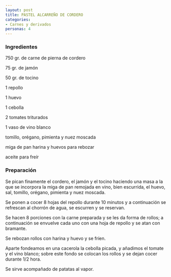 ```yaml
---
layout: post
title: PASTEL ALCARREÑO DE CORDERO
categories:
- Carnes y derivados
personas: 4 
---
```

<h3>Ingredientes</h3>
750 gr. de carne de pierna de cordero

75 gr. de jamón

50 gr. de tocino

1 repollo

1 huevo

1 cebolla

2 tomates triturados

1 vaso de vino blanco

tomillo, orégano, pimienta y nuez moscada

miga de pan harina y huevos para rebozar

aceite para freír

<h3>Preparación</h3>
Se pican finamente el cordero, el jamón y el tocino haciendo una masa a la que se incorpora la miga de pan remojada en vino, bien escurrida, el huevo, sal, tomillo, orégano, pimienta y nuez moscada.

Se ponen a cocer 8 hojas del repollo durante 10 minutos y a continuación se refrescan al chorrón de agua, se escurren y se reservan.

Se hacen 8 porciones con la carne preparada y se les da forma de rollos; a continuación se envuelve cada uno con una hoja de repollo y se atan con bramante.

Se rebozan rollos con harina y huevo y se fríen.

Aparte fondeamos en una cacerola la cebolla picada, y añadimos el tomate y el vino blanco; sobre este fondo se colocan los rollos y se dejan cocer durante 1/2 hora.

Se sirve acompañado de patatas al vapor.